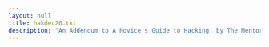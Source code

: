 ```yaml
---
layout: null
title: hakdec20.txt
description: "An Addendum to A Novice's Guide to Hacking, by The Mentor"
---
```

